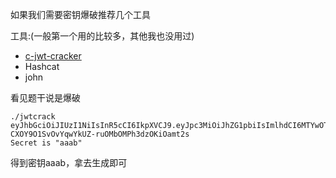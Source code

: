 如果我们需要密钥爆破推荐几个工具

工具:(一般第一个用的比较多，其他我也没用过)

- [c-jwt-cracker](https://github.com/brendan-rius/c-jwt-cracker)
- Hashcat
- john

看见题干说是爆破

```
./jwtcrack eyJhbGciOiJIUzI1NiIsInR5cCI6IkpXVCJ9.eyJpc3MiOiJhZG1pbiIsImlhdCI6MTYwOTIzNzc0OSwiZXhwIjoxNjA5MjQ0OTQ5LCJuYmYiOjE2MDkyMzc3NDksInN1YiI6InVzZXIiLCJqdGkiOiI0ZDJlZWMwNDRiM2MxNTRjNmRjYmM5NzUzMmE3MmU3OCJ9.D0-CXOY9O1SvOvYqwYkUZ-ruOMbOMPh3dzOKiOamt2s
Secret is "aaab"
```

得到密钥aaab，拿去生成即可